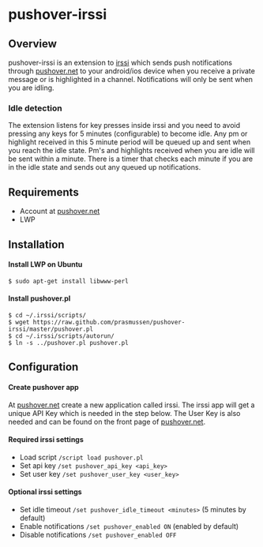 pushover-irssi
==============


## Overview
pushover-irssi is an extension to [irssi](http://www.irssi.org/) which sends
push notifications through [pushover.net](https://pushover.net/) to your
android/ios device when you receive a private message or is highlighted in a
channel. Notifications will only be sent when you are idling.


### Idle detection
The extension listens for key presses inside irssi and you need to avoid
pressing any keys for 5 minutes (configurable) to become idle.
Any pm or highlight received in this 5 minute period will be queued up and
sent when you reach the idle state. Pm's and highlights received when you are
idle will be sent within a minute. There is a timer that checks each minute
if you are in the idle state and sends out any queued up notifications.


## Requirements
- Account at [pushover.net](https://pushover.net/)
- LWP


## Installation

#### Install LWP on Ubuntu
    $ sudo apt-get install libwww-perl

#### Install pushover.pl
    $ cd ~/.irssi/scripts/
    $ wget https://raw.github.com/prasmussen/pushover-irssi/master/pushover.pl
    $ cd ~/.irssi/scripts/autorun/
    $ ln -s ../pushover.pl pushover.pl


## Configuration

#### Create pushover app
At [pushover.net](https://pushover.net/) create a new application called
irssi. The irssi app will get a unique API Key which is needed in the step
below. The User Key is also needed and can be found on the front page of
[pushover.net](https://pushover.net/).

#### Required irssi settings
- Load script `/script load pushover.pl`
- Set api key `/set pushover_api_key <api_key>`
- Set user key `/set pushover_user_key <user_key>`

#### Optional irssi settings
- Set idle timeout `/set pushover_idle_timeout <minutes>` (5 minutes by default)
- Enable notifications `/set pushover_enabled ON` (enabled by default)
- Disable notifications `/set pushover_enabled OFF`
